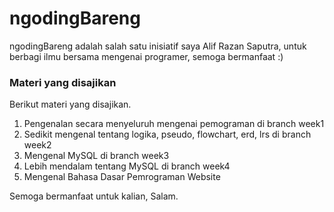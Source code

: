 # ngodingBareng

ngodingBareng adalah salah satu inisiatif saya Alif Razan Saputra, untuk berbagi ilmu bersama mengenai programer, semoga bermanfaat :)

### Materi yang disajikan

Berikut materi yang disajikan.

1. Pengenalan secara menyeluruh mengenai pemograman di branch week1
2. Sedikit mengenal tentang logika, pseudo, flowchart, erd, lrs di branch week2
3. Mengenal MySQL di branch week3
4. Lebih mendalam tentang MySQL di branch week4
5. Mengenal Bahasa Dasar Pemrograman Website

Semoga bermanfaat untuk kalian, 
Salam.
